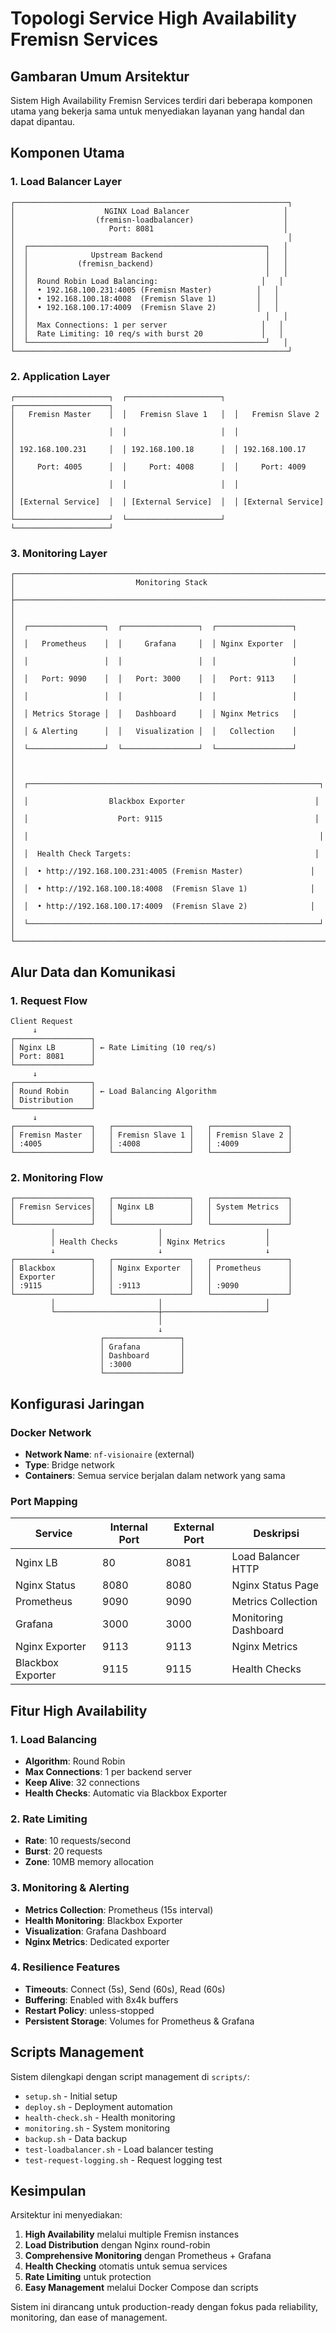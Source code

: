 # Topologi Service High Availability Fremisn Services

## Gambaran Umum Arsitektur

Sistem High Availability Fremisn Services terdiri dari beberapa komponen utama yang bekerja sama untuk menyediakan layanan yang handal dan dapat dipantau.

## Komponen Utama

### 1. Load Balancer Layer
```
┌─────────────────────────────────────────────────────────────┐
│                    NGINX Load Balancer                     │
│                  (fremisn-loadbalancer)                    │
│                     Port: 8081                             │
│                                                             │
│  ┌─────────────────────────────────────────────────────┐   │
│  │              Upstream Backend                       │   │
│  │           (fremisn_backend)                         │   │
│  │                                                     │   │
│  │  Round Robin Load Balancing:                       │   │
│  │  • 192.168.100.231:4005 (Fremisn Master)          │   │
│  │  • 192.168.100.18:4008  (Fremisn Slave 1)         │   │
│  │  • 192.168.100.17:4009  (Fremisn Slave 2)         │   │
│  │                                                     │   │
│  │  Max Connections: 1 per server                     │   │
│  │  Rate Limiting: 10 req/s with burst 20             │   │
│  └─────────────────────────────────────────────────────┘   │
└─────────────────────────────────────────────────────────────┘
```

### 2. Application Layer
```
┌─────────────────────┐  ┌─────────────────────┐  ┌─────────────────────┐
│   Fremisn Master    │  │   Fremisn Slave 1   │  │   Fremisn Slave 2   │
│                     │  │                     │  │                     │
│ 192.168.100.231     │  │ 192.168.100.18      │  │ 192.168.100.17      │
│     Port: 4005      │  │     Port: 4008      │  │     Port: 4009      │
│                     │  │                     │  │                     │
│ [External Service]  │  │ [External Service]  │  │ [External Service]  │
└─────────────────────┘  └─────────────────────┘  └─────────────────────┘
```

### 3. Monitoring Layer
```
┌─────────────────────────────────────────────────────────────────────────┐
│                           Monitoring Stack                             │
├─────────────────────────────────────────────────────────────────────────┤
│                                                                         │
│  ┌─────────────────┐  ┌─────────────────┐  ┌─────────────────┐         │
│  │   Prometheus    │  │     Grafana     │  │ Nginx Exporter  │         │
│  │                 │  │                 │  │                 │         │
│  │   Port: 9090    │  │   Port: 3000    │  │   Port: 9113    │         │
│  │                 │  │                 │  │                 │         │
│  │ Metrics Storage │  │   Dashboard     │  │ Nginx Metrics   │         │
│  │ & Alerting      │  │   Visualization │  │   Collection    │         │
│  └─────────────────┘  └─────────────────┘  └─────────────────┘         │
│                                                                         │
│  ┌─────────────────────────────────────────────────────────────────┐   │
│  │                  Blackbox Exporter                             │   │
│  │                    Port: 9115                                  │   │
│  │                                                                 │   │
│  │  Health Check Targets:                                         │   │
│  │  • http://192.168.100.231:4005 (Fremisn Master)               │   │
│  │  • http://192.168.100.18:4008  (Fremisn Slave 1)              │   │
│  │  • http://192.168.100.17:4009  (Fremisn Slave 2)              │   │
│  └─────────────────────────────────────────────────────────────────┘   │
└─────────────────────────────────────────────────────────────────────────┘
```

## Alur Data dan Komunikasi

### 1. Request Flow
```
Client Request
     ↓
┌─────────────────┐
│ Nginx LB        │ ← Rate Limiting (10 req/s)
│ Port: 8081      │
└─────────────────┘
     ↓
┌─────────────────┐
│ Round Robin     │ ← Load Balancing Algorithm
│ Distribution    │
└─────────────────┘
     ↓
┌─────────────────┐   ┌─────────────────┐   ┌─────────────────┐
│ Fremisn Master  │   │ Fremisn Slave 1 │   │ Fremisn Slave 2 │
│ :4005           │   │ :4008           │   │ :4009           │
└─────────────────┘   └─────────────────┘   └─────────────────┘
```

### 2. Monitoring Flow
```
┌─────────────────┐   ┌─────────────────┐   ┌─────────────────┐
│ Fremisn Services│   │ Nginx LB        │   │ System Metrics  │
│                 │   │                 │   │                 │
└─────────────────┘   └─────────────────┘   └─────────────────┘
         │                       │                       │
         │ Health Checks         │ Nginx Metrics         │
         ↓                       ↓                       ↓
┌─────────────────┐   ┌─────────────────┐   ┌─────────────────┐
│ Blackbox        │   │ Nginx Exporter  │   │ Prometheus      │
│ Exporter        │   │                 │   │                 │
│ :9115           │   │ :9113           │   │ :9090           │
└─────────────────┘   └─────────────────┘   └─────────────────┘
         │                       │                       │
         └───────────────────────┼───────────────────────┘
                                 │
                                 ↓
                    ┌─────────────────┐
                    │ Grafana         │
                    │ Dashboard       │
                    │ :3000           │
                    └─────────────────┘
```

## Konfigurasi Jaringan

### Docker Network
- **Network Name**: `nf-visionaire` (external)
- **Type**: Bridge network
- **Containers**: Semua service berjalan dalam network yang sama

### Port Mapping
| Service | Internal Port | External Port | Deskripsi |
|---------|---------------|---------------|-----------|
| Nginx LB | 80 | 8081 | Load Balancer HTTP |
| Nginx Status | 8080 | 8080 | Nginx Status Page |
| Prometheus | 9090 | 9090 | Metrics Collection |
| Grafana | 3000 | 3000 | Monitoring Dashboard |
| Nginx Exporter | 9113 | 9113 | Nginx Metrics |
| Blackbox Exporter | 9115 | 9115 | Health Checks |

## Fitur High Availability

### 1. Load Balancing
- **Algorithm**: Round Robin
- **Max Connections**: 1 per backend server
- **Keep Alive**: 32 connections
- **Health Checks**: Automatic via Blackbox Exporter

### 2. Rate Limiting
- **Rate**: 10 requests/second
- **Burst**: 20 requests
- **Zone**: 10MB memory allocation

### 3. Monitoring & Alerting
- **Metrics Collection**: Prometheus (15s interval)
- **Health Monitoring**: Blackbox Exporter
- **Visualization**: Grafana Dashboard
- **Nginx Metrics**: Dedicated exporter

### 4. Resilience Features
- **Timeouts**: Connect (5s), Send (60s), Read (60s)
- **Buffering**: Enabled with 8x4k buffers
- **Restart Policy**: unless-stopped
- **Persistent Storage**: Volumes for Prometheus & Grafana

## Scripts Management

Sistem dilengkapi dengan script management di `scripts/`:
- `setup.sh` - Initial setup
- `deploy.sh` - Deployment automation
- `health-check.sh` - Health monitoring
- `monitoring.sh` - System monitoring
- `backup.sh` - Data backup
- `test-loadbalancer.sh` - Load balancer testing
- `test-request-logging.sh` - Request logging test

## Kesimpulan

Arsitektur ini menyediakan:
1. **High Availability** melalui multiple Fremisn instances
2. **Load Distribution** dengan Nginx round-robin
3. **Comprehensive Monitoring** dengan Prometheus + Grafana
4. **Health Checking** otomatis untuk semua services
5. **Rate Limiting** untuk protection
6. **Easy Management** melalui Docker Compose dan scripts

Sistem ini dirancang untuk production-ready dengan fokus pada reliability, monitoring, dan ease of management.